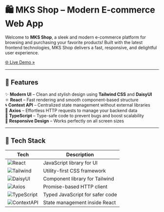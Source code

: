 # 🛍️ MKS Shop – Modern E-commerce Web App

Welcome to **MKS Shop**, a sleek and modern e-commerce platform for browsing and purchasing your favorite products! Built with the latest frontend technologies, MKS Shop delivers a fast, responsive, and delightful user experience.

[🌐 Live Demo »](https://mks-shop.netlify.app/)

---

## 🚀 Features

✨ **Modern UI** – Clean and stylish design using **Tailwind CSS** and **DaisyUI**  
⚛️ **React** – Fast rendering and smooth component-based structure  
🌀 **Context API** – Centralized state management without external libraries  
🔗 **Axios** – Effortless HTTP requests to manage your backend data  
🧠 **TypeScript** – Type-safe code to prevent bugs and boost scalability  
📱 **Responsive Design** – Works perfectly on all screen sizes

---

## 🧩 Tech Stack

| Tech            | Description                              |
|-----------------|------------------------------------------|
| ![React](https://img.shields.io/badge/React-20232A?style=for-the-badge&logo=react&logoColor=61DAFB) | JavaScript library for UI |
| ![Tailwind](https://img.shields.io/badge/TailwindCSS-06B6D4?style=for-the-badge&logo=tailwindcss&logoColor=white) | Utility-first CSS framework |
| ![DaisyUI](https://img.shields.io/badge/DaisyUI-FF69B4?style=for-the-badge&logo=daisyui&logoColor=white) | Component library for Tailwind |
| ![Axios](https://img.shields.io/badge/Axios-5A29E4?style=for-the-badge&logo=axios&logoColor=white) | Promise-based HTTP client |
| ![TypeScript](https://img.shields.io/badge/TypeScript-007ACC?style=for-the-badge&logo=typescript&logoColor=white) | Typed JavaScript for safer code |
| ![ContextAPI](https://img.shields.io/badge/Context%20API-React-61DAFB?style=for-the-badge&logo=react&logoColor=white) | State management inside React |

